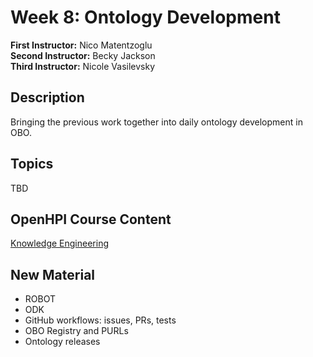 # Week 8: Ontology Development

**First Instructor:** Nico Matentzoglu  
**Second Instructor:** Becky Jackson  
**Third Instructor:** Nicole Vasilevsky

## Description
Bringing the previous work together into daily ontology development in OBO.

## Topics
TBD 

## OpenHPI Course Content
[Knowledge Engineering](https://open.hpi.de/courses/semanticweb2015/items/6V96GOecoS3u481LerzYx2)

## New Material
- ROBOT
- ODK
- GitHub workflows: issues, PRs, tests
- OBO Registry and PURLs
- Ontology releases
